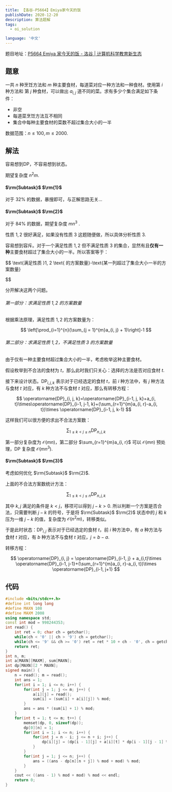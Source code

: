 ```yaml
---
title: 【洛谷-P5664】Emiya家今天的饭
publishDate: 2020-12-20
description: 算法题解
tags:
  - oi_solution

language: '中文'
---
```

题目地址：[P5664 Emiya 家今天的饭 - 洛谷 | 计算机科学教育新生态](https://www.luogu.com.cn/problem/P5664)

## 题意

一共 $n$ 种烹饪方法和 $m$ 种主要食材，每道菜对应一种方法和一种食材。使用第 $i$ 种方法和 第 $j$ 种食材，可以做出 $a_{i, j}$ 道不同的菜。求有多少个集合满足如下条件：

- 非空
- 每道菜烹饪方法互不相同
- 集合中每种主要食材的菜数不超过集合大小的一半

数据范围：$n\leq 100, m\leq 2000$.

## 解法

容易想到DP，不容易想到状态。

期望复杂度 $n^2m$.

#### $\rm{Subtask}$ $\rm{1}$

对于 $32\%$ 的数据，暴搜即可，与正解思路无关…

#### $\rm{Subtask}$ $\rm{2}$

对于 $84\%$ 的数据，期望复杂度 $mn^3$ .

性质 $1, 2$ 很好满足，如果没有性质 $3$ 这题随便做，所以具体分析性质 $3$.

容易想到容斥。对于一个满足性质 $1, 2$ 但不满足性质 $3$ 的集合，显然有且**仅有一种**主要食材超过了集合大小的一半。所以答案等于：

$$
\text{满足性质 }1, 2 \text{ 的方案数量}-\text{某一列超过了集合大小一半的方案数量}

$$

分开解决这两个问题。

###### 第一部分：求满足性质 $1, 2$ 的方案数量

根据乘法原理，满足性质 $1, 2$ 的方案数量为：

$$
\left[\prod_{i=1}^{n}(\sum_{j = 1}^{m}a_{i, j} + 1)\right]-1
$$

###### 第二部分：求满足性质 $1, 2$，不满足性质 $3$ 的方案数量

由于仅有一种主要食材超过集合大小的一半，考虑枚举这种主要食材。

假设枚举到不合法的食材为 $t$，那么此时我们只关心：选择的方法是否对应食材 $t$.

接下来设计状态。$\operatorname{DP}_{i, j, k}$ 表示对于已经选定的食材 $t$，前 $i$ 种方法中，有 $j$ 种方法与食材 $t$ 对应，有 $k$ 种方法不与食材 $t$ 对应，那么有转移方程：

$$
\operatorname{DP}_{i, j, k}=\operatorname{DP}_{i-1, j, k}+a_{i, t}\times\operatorname{DP}_{i-1, j-1, k}+(\sum_{r=1}^{m}a_{i, r}-a_{i, t})\times \operatorname{DP}_{i-1, j, k-1}
$$

这样我们可以很方便的求出不合法方案数：

$$
\sum_{1\leq k<j\leq n} \operatorname{DP}_{n, j, k}
$$

第一部分复杂度为 $\mathcal{O}(mn)$，第二部分 $\sum_{r=1}^{m}a_{i, r}$ 可以 $\mathcal{O}(mn)$ 预处理，DP 复杂度 $\mathcal{O}(mn^3)$.

#### $\rm{Subtask}$ $\rm{3}$

考虑如何优化 $\rm{Subtask}$ $\rm{2}$.

上面的不合法方案数统计方法：

$$
\sum_{1\leq k<j\leq n} \operatorname{DP}_{n, j, k}
$$

其中 $k, j$ 满足的条件是 $k<j$，移项可以得到 $j-k>0$. 所以判断一个方案是否合法，只需要判断 $j-k$ 的符号，于是将 $\rm{Subtask}$ $\rm{2}$ 状态中的 $j$ 和 $k$ 压为一维 $j-k$ 的值，复杂度为 $\mathcal{O}(n^2m)$，转移类似。

于是此时状态：$\operatorname{DP}_{i, j}$ 表示对于已经选定的食材 $t$，前 $i$ 种方法中，有 $a$ 种方法与食材 $t$ 对应，有 $b$ 种方法不与食材 $t$ 对应，$j = b - a$.

转移方程：

$$
\operatorname{DP}_{i, j} = \operatorname{DP}_{i-1, j} + a_{i,t}\times \operatorname{DP}_{i-1, j-1}+(\sum_{r=1}^{m}a_{i, r}-a_{i, t})\times \operatorname{DP}_{i-1, j+1}
$$

## 代码

```cpp
#include <bits/stdc++.h>
#define int long long
#define MAXN 108
#define MAXM 2008
using namespace std;
const int mod = 998244353;
int read() {
    int ret = 0; char ch = getchar();
    while(ch < '0' || ch > '9') ch = getchar();
    while(ch <= '9' && ch >= '0') ret = ret * 10 + ch - '0', ch = getchar();
    return ret;
}
int n, m;
int a[MAXN][MAXM], sum[MAXN];
int dp[MAXN][2 * MAXN];
signed main() {
    n = read(); m = read();
    int ans = 1;
    for(int i = 1; i <= n; i++) {
        for(int j = 1; j <= m; j++) {
            a[i][j] = read();
            sum[i] = (sum[i] + a[i][j]) % mod;
        }
        ans = ans * (sum[i] + 1) % mod;
    }
    for(int t = 1; t <= m; t++) {
        memset(dp, 0, sizeof(dp));
        dp[0][n] = 1;
        for(int i = 1; i <= n; i++) {
            for(int j = n - i; j <= n + i; j++) {
                dp[i][j] = (dp[i - 1][j] + a[i][t] * dp[i - 1][j - 1] % mod + (sum[i] - a[i][t]) * dp[i - 1][j + 1] % mod) % mod;
            }
        }
        for(int j = 1; j <= n; j++) {
            ans = ((ans - dp[n][n + j]) % mod + mod) % mod;
        }
    }
    cout << ((ans - 1) % mod + mod) % mod << endl;
    return 0;
}
```